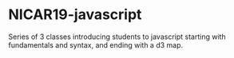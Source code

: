 # NICAR19-javascript
Series of 3 classes introducing students to javascript starting with fundamentals and syntax, and ending with a d3 map.
